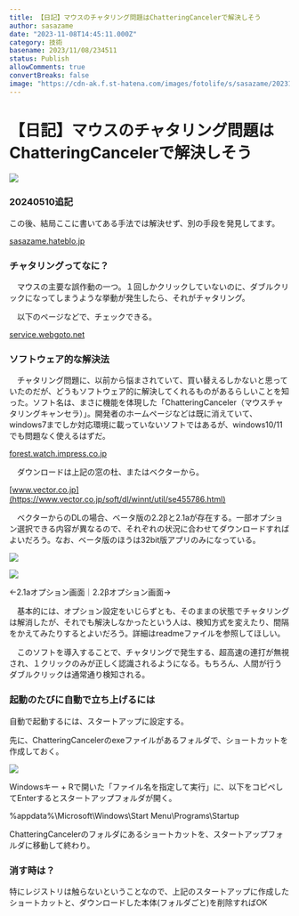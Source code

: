 ```yaml
---
title: 【日記】マウスのチャタリング問題はChatteringCancelerで解決しそう
author: sasazame
date: "2023-11-08T14:45:11.000Z"
category: 技術
basename: 2023/11/08/234511
status: Publish
allowComments: true
convertBreaks: false
image: "https://cdn-ak.f.st-hatena.com/images/fotolife/s/sasazame/20231108/20231108232956.png"
---
```

# 【日記】マウスのチャタリング問題はChatteringCancelerで解決しそう

![](https://cdn-ak.f.st-hatena.com/images/fotolife/s/sasazame/20231108/20231108232956.png)

<!-- Extended Body -->

### 20240510追記

この後、結局ここに書いてある手法では解決せず、別の手段を発見してます。

[sasazame.hateblo.jp](https://sasazame.hateblo.jp/entry/2024/02/13/170637#google_vignette)

### チャタリングってなに？

　マウスの主要な誤作動の一つ。１回しかクリックしていないのに、ダブルクリックになってしまうような挙動が発生したら、それがチャタリング。

　以下のページなどで、チェックできる。

[service.webgoto.net](https://service.webgoto.net/chattering/)

### ソフトウェア的な解決法

　チャタリング問題に、以前から悩まされていて、買い替えるしかないと思っていたのだが、どうもソフトウェア的に解決してくれるものがあるらしいことを知った。ソフト名は、まさに機能を体現した「ChatteringCanceler（マウスチャタリングキャンセラ）」。開発者のホームページなどは既に消えていて、windows7までしか対応環境に載っていないソフトではあるが、windows10/11でも問題なく使えるはずだ。

[forest.watch.impress.co.jp](https://forest.watch.impress.co.jp/library/software/chattecancel/)

　ダウンロードは上記の窓の杜、またはベクターから。

[www.vector.co.jp](https://www.vector.co.jp/soft/dl/winnt/util/se455786.html)

　ベクターからのDLの場合、ベータ版の2.2βと2.1aが存在する。一部オプション選択できる内容が異なるので、それぞれの状況に合わせてダウンロードすればよいだろう。なお、ベータ版のほうは32bit版アプリのみになっている。

![](https://cdn-ak.f.st-hatena.com/images/fotolife/s/sasazame/20231108/20231108233907.png)

![](https://cdn-ak.f.st-hatena.com/images/fotolife/s/sasazame/20231108/20231108233821.png)

←2.1aオプション画面｜2.2βオプション画面→

　基本的には、オプション設定をいじらずとも、そのままの状態でチャタリングは解消したが、それでも解決しなかったという人は、検知方式を変えたり、間隔をかえてみたりするとよいだろう。詳細はreadmeファイルを参照してほしい。

　このソフトを導入することで、チャタリングで発生する、超高速の連打が無視され、１クリックのみが正しく認識されるようになる。もちろん、人間が行うダブルクリックは通常通り検知される。

### 起動のたびに自動で立ち上げるには

自動で起動するには、スタートアップに設定する。

先に、ChatteringCancelerのexeファイルがあるフォルダで、ショートカットを作成しておく。

![](https://cdn-ak.f.st-hatena.com/images/fotolife/s/sasazame/20231107/20231107111433.png)

Windowsキー + Rで開いた「ファイル名を指定して実行」に、以下をコピペしてEnterするとスタートアップフォルダが開く。

%appdata%\\Microsoft\\Windows\\Start Menu\\Programs\\Startup

ChatteringCancelerのフォルダにあるショートカットを、スタートアップフォルダに移動して終わり。

### 消す時は？

特にレジストリは触らないということなので、上記のスタートアップに作成したショートカットと、ダウンロードした本体(フォルダごと)を削除すればOK
